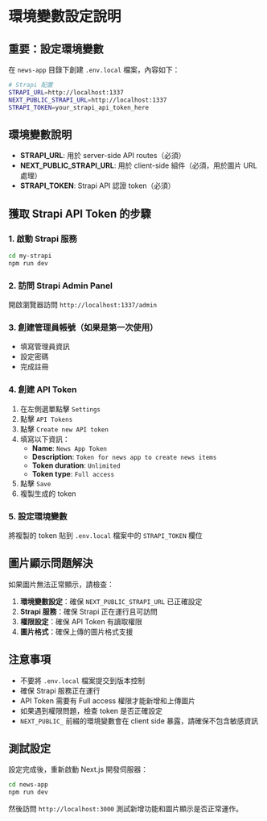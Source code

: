 # 環境變數設定說明

## 重要：設定環境變數

在 `news-app` 目錄下創建 `.env.local` 檔案，內容如下：

```bash
# Strapi 配置
STRAPI_URL=http://localhost:1337
NEXT_PUBLIC_STRAPI_URL=http://localhost:1337
STRAPI_TOKEN=your_strapi_api_token_here
```

## 環境變數說明

- **STRAPI_URL**: 用於 server-side API routes（必須）
- **NEXT_PUBLIC_STRAPI_URL**: 用於 client-side 組件（必須，用於圖片 URL 處理）
- **STRAPI_TOKEN**: Strapi API 認證 token（必須）

## 獲取 Strapi API Token 的步驟

### 1. 啟動 Strapi 服務
```bash
cd my-strapi
npm run dev
```

### 2. 訪問 Strapi Admin Panel
開啟瀏覽器訪問 `http://localhost:1337/admin`

### 3. 創建管理員帳號（如果是第一次使用）
- 填寫管理員資訊
- 設定密碼
- 完成註冊

### 4. 創建 API Token
1. 在左側選單點擊 `Settings`
2. 點擊 `API Tokens`
3. 點擊 `Create new API token`
4. 填寫以下資訊：
   - **Name**: `News App Token`
   - **Description**: `Token for news app to create news items`
   - **Token duration**: `Unlimited`
   - **Token type**: `Full access`
5. 點擊 `Save`
6. 複製生成的 token

### 5. 設定環境變數
將複製的 token 貼到 `.env.local` 檔案中的 `STRAPI_TOKEN` 欄位

## 圖片顯示問題解決

如果圖片無法正常顯示，請檢查：

1. **環境變數設定**：確保 `NEXT_PUBLIC_STRAPI_URL` 已正確設定
2. **Strapi 服務**：確保 Strapi 正在運行且可訪問
3. **權限設定**：確保 API Token 有讀取權限
4. **圖片格式**：確保上傳的圖片格式支援

## 注意事項

- 不要將 `.env.local` 檔案提交到版本控制
- 確保 Strapi 服務正在運行
- API Token 需要有 Full access 權限才能新增和上傳圖片
- 如果遇到權限問題，檢查 token 是否正確設定
- `NEXT_PUBLIC_` 前綴的環境變數會在 client side 暴露，請確保不包含敏感資訊

## 測試設定

設定完成後，重新啟動 Next.js 開發伺服器：

```bash
cd news-app
npm run dev
```

然後訪問 `http://localhost:3000` 測試新增功能和圖片顯示是否正常運作。
